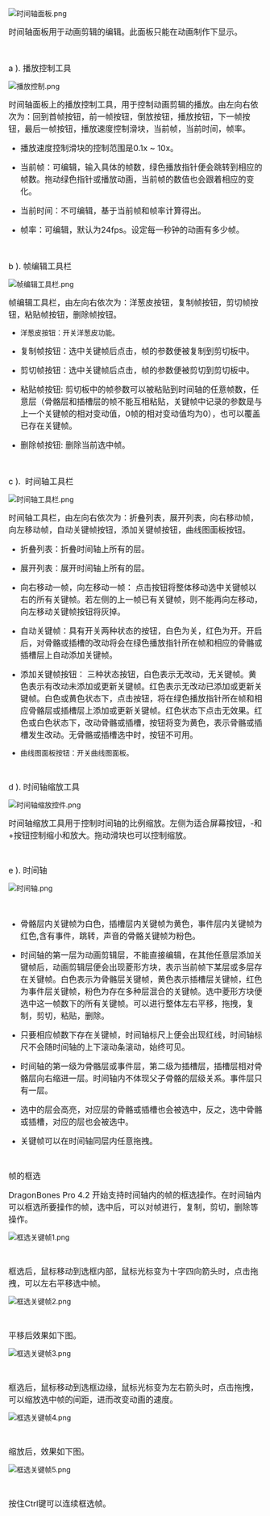 <p><img alt="时间轴面板.png" src="http://sedn.egret.com/ueditor/20150727/55b5e25e3ea0b.png" title="时间轴面板.png"/></p><p><span style="font-size: 16px;">时间轴面板用于动画剪辑的编辑。此面板只能在动画制作下显示。</span></p><p><span style="font-size: 16px;">&nbsp;<br/></span></p><p><span style="font-size: 16px;">a ). 播放控制工具</span></p><p><img alt="播放控制.png" src="http://sedn.egret.com/ueditor/20150609/5576b9215d8fa.png" title="播放控制.png"/></p><p><span style="font-size: 16px;">时间轴面板上的播放控制工具，用于控制动画剪辑的播放。由左向右依次为：回到首帧按钮，前一帧按钮，倒放按钮，播放按钮，下一帧按钮，最后一帧按钮，播放速度控制滑块，当前帧，当前时间，帧率。</span></p><ul class=" list-paddingleft-2" style="list-style-type: disc;"><li><p><span style="font-size: 16px;">播放速度控制滑块的控制范围是0.1x ~ 10x。</span></p></li><li><p><span style="font-size: 16px;">当前帧：可编辑，输入具体的帧数，绿色播放指针便会跳转到相应的帧数。拖动绿色指针或播放动画，当前帧的数值也会跟着相应的变化。</span></p></li><li><p><span style="font-size: 16px;">当前时间：不可编辑，基于当前帧和帧率计算得出。</span></p></li><li><p><span style="font-size: 16px;">帧率：可编辑，默认为24fps。设定每一秒钟的动画有多少帧。</span></p></li></ul><p><span style="font-size: 16px;">&nbsp;<br/></span></p><p><span style="font-size: 16px;">b ). 帧编辑工具栏</span></p><p><img alt="帧编辑工具栏.png" src="http://sedn.egret.com/ueditor/20150727/55b5e26f0aa37.png" title="帧编辑工具栏.png"/></p><p><span style="font-size: 16px;">帧编辑工具栏，由左向右依次为：洋葱皮按钮，复制帧按钮，剪切帧按钮，粘贴帧按钮，删除帧按钮。</span></p><ul class=" list-paddingleft-2" style="list-style-type: disc;"><li><p><span style="font-size: 14px;">洋葱皮按钮：开关洋葱皮功能。<br/></span></p></li><li><p><span style="font-size: 16px;">复制帧按钮：选中关键帧后点击，帧的参数便被复制到剪切板中。</span></p></li><li><p><span style="font-size: 16px;">剪切帧按钮：选中关键帧后点击，帧的参数便被剪切到剪切板中。</span></p></li><li><p><span style="font-size: 16px;">粘贴帧按钮: 剪切板中的帧参数可以被粘贴到时间轴的任意帧数，任意层（骨骼层和插槽层的帧不能互相粘贴，关键帧中记录的参数是与上一个关键帧的相对变动值，0帧的相对变动值均为0），也可以覆盖已存在关键帧。</span></p></li><li><p><span style="font-size: 16px;">删除帧按钮: 删除当前选中帧。</span></p></li></ul><p><span style="font-size: 16px;">&nbsp;<span style="font: 9px &quot;Times New Roman&quot;;"><br/></span></span></p><p><span style="font-size: 16px;">c ). &nbsp;时间轴工具栏</span></p><p><img alt="时间轴工具栏.png" src="http://sedn.egret.com/ueditor/20150727/55b5e282b4a49.png" title="时间轴工具栏.png"/></p><p><span style="font-size: 16px;">时间轴工具栏，由左向右依次为：折叠列表，展开列表，向右移动帧，向左移动帧，自动关键帧按钮，添加关键帧按钮，曲线图面板按钮。</span></p><ul class=" list-paddingleft-2" style="list-style-type: disc;"><li><p><span style="font-size: 16px;">折叠列表：折叠时间轴上所有的层。</span></p></li><li><p><span style="font-size: 16px;">展开列表：展开时间轴上所有的层。</span></p></li><li><p><span style="font-size: 16px;">向右移动一帧，向左移动一帧： 点击按钮将整体移动选中关键帧以右的所有关键帧。若左侧的上一帧已有关键帧，则不能再向左移动，向左移动关键帧按钮将灰掉。</span></p></li><li><p><span style="font-size: 16px;">自动关键帧：具有开关两种状态的按钮，白色为关，红色为开。开启后，对骨骼或插槽的改动将会在绿色播放指针所在帧和相应的骨骼或插槽层上自动添加关键帧。</span></p></li><li><p><span style="font-size: 16px;">添加关键帧按钮： 三种状态按钮，白色表示无改动，无关键帧。黄色表示有改动未添加或更新关键帧。红色表示无改动已添加或更新关键帧。白色或黄色状态下，点击按钮，将在绿色播放指针所在帧和相应骨骼层或插槽层上添加或更新关键帧。红色状态下点击无效果。红色或白色状态下，改动骨骼或插槽，按钮将变为黄色，表示骨骼或插槽发生改动。无骨骼或插槽选中时，按钮不可用。</span></p></li><li><p><span style="font-size: 16px;"><span style="font-size: 14px;"><span style="font-size: 14px;">曲线图面板按钮</span>：开关曲线图面板。</span><span style="font: 9px &quot;Times New Roman&quot;;"></span></span></p><p><span style="font: 16px &quot;Times New Roman&quot;;"></span></p></li></ul><p><br/></p><p><span style="font-size: 16px;">d ). 时间轴缩放工具</span></p><p><img alt="时间轴缩放控件.png" src="http://sedn.egret.com/ueditor/20150609/5576b94b21e4f.png" title="时间轴缩放控件.png"/></p><p><span style="font-size: 16px;">时间轴缩放工具用于控制时间轴的比例缩放。左侧为适合屏幕按钮，-和+按钮控制缩小和放大。拖动滑块也可以控制缩放。</span></p><p><br/></p><p><span style="font-size: 16px;">e ). 时间轴</span></p><p><img alt="时间轴.png" src="http://sedn.egret.com/ueditor/20150727/55b5e430df001.png" title="时间轴.png"/></p><p><span style="font-size: 16px;">&nbsp;</span></p><ul class=" list-paddingleft-2" style="list-style-type: disc;"><li><p><span style="font-size: 16px;">骨骼层内关键帧为白色，插槽层内关键帧为黄色，事件层内关键帧为红色,含有事件，跳转，声音的骨骼关键帧为粉色。</span></p></li><li><p><span style="font-size: 16px;">时间轴的第一层为动画剪辑层，不能直接编辑，在其他任意层添加关键帧后，动画剪辑层便会出现菱形方块，表示当前帧下某层或多层存在关键帧。白色表示为骨骼层关键帧，黄色表示插槽层关键帧，红色为事件层关键帧，粉色为存在多种层混合的关键帧。选中菱形方块便选中这一帧数下的所有关键帧。可以进行整体左右平移，拖拽，复制，剪切，粘贴，删除。</span></p></li><li><p><span style="font-size: 16px;">只要相应帧数下存在关键帧，时间轴标尺上便会出现红线，时间轴标尺不会随时间轴的上下滚动条滚动，始终可见。</span></p></li><li><p><span style="font-size: 16px;">时间轴的第一级为骨骼层或事件层，第二级为插槽层，插槽层相对骨骼层向右缩进一层。时间轴内不体现父子骨骼的层级关系。事件层只有一层。</span></p></li><li><p><span style="font-size: 16px;">选中的层会高亮，对应层的骨骼或插槽也会被选中，反之，选中骨骼或插槽，对应的层也会被选中。</span></p></li><li><p><span style="font-size: 16px;">关键帧可以在时间轴同层内任意拖拽。</span></p></li></ul><p><br/></p><p><span style="font-size: 16px;">帧的框选<br/></span></p><p><span style="font-size: 16px;">DragonBones Pro 4.2 开始支持时间轴内的帧的框选操作。在时间轴内可以框选所要操作的帧，选中后，可以对帧进行，复制，剪切，删除等操作。</span></p><p><img alt="框选关键帧1.png" src="http://edn.egret.com/cn/data/upload/ueditor/20150928/5608e10b382e4.png" title="框选关键帧1.png"/></p><p><br/></p><p><span style="font-size: 16px;">框选后，鼠标移动到选框内部，鼠标光标变为十字四向箭头时，点击拖拽，可以左右平移选中帧。</span></p><p><img alt="框选关键帧2.png" src="http://edn.egret.com/cn/data/upload/ueditor/20150928/5608e11650bbd.png" title="框选关键帧2.png"/></p><p><br/></p><p><span style="font-size: 16px;">平移后效果如下图。</span></p><p><img alt="框选关键帧3.png" src="http://edn.egret.com/cn/data/upload/ueditor/20150928/5608e11d091e6.png" title="框选关键帧3.png"/></p><p><br/></p><p><span style="font-size: 16px;">框选后，鼠标移动到选框边缘，鼠标光标变为左右箭头时，点击拖拽，可以缩放选中帧的间距，进而改变动画的速度。<br/></span></p><p><img alt="框选关键帧4.png" src="http://edn.egret.com/cn/data/upload/ueditor/20150928/5608e123e09a6.png" title="框选关键帧4.png"/></p><p><br/></p><p><span style="font-size: 16px;">缩放后，效果如下图。<br/></span></p><p><img alt="框选关键帧5.png" src="http://edn.egret.com/cn/data/upload/ueditor/20150928/5608e12d72d07.png" title="框选关键帧5.png"/></p><p><br/></p><p><span style="font-size: 16px;">按住Ctrl键可以连续框选帧。<br/></span></p><p><br/></p>